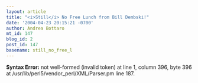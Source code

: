 ```yaml
---
layout: article
title: "<i>Still</i> No Free Lunch from Bill Dembski!"
date: '2004-04-23 20:15:21 -0700'
author: Andrea Bottaro
mt_id: 147
blog_id: 2
post_id: 147
basename: still_no_free_l
---
```

<p><strong>Syntax Error:</strong> 
not well-formed (invalid token) at line 1, column 396, byte 396 at /usr/lib/perl5/vendor_perl/XML/Parser.pm line 187.
</p>
